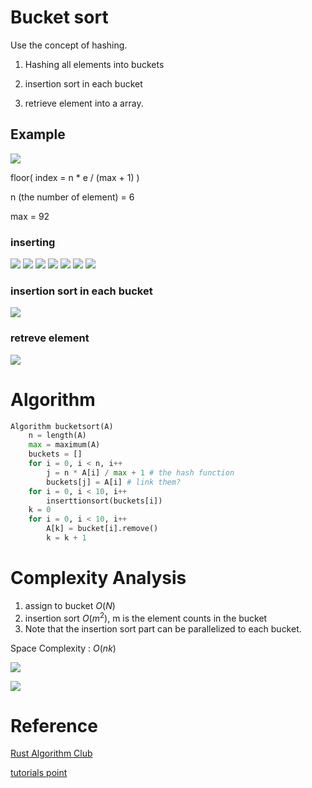# Bucket sort

Use the concept of hashing.

1. Hashing all elements into buckets

2. insertion sort in each bucket

3. retrieve element into a array.

## Example

<img src='../asserts/233_1.png'></img>

floor( index = n * e / (max + 1) )

n (the number of element) = 6

max = 92

### inserting

<img src='../asserts/233_2.png'></img>
<img src='../asserts/233_3.png'></img>
<img src='../asserts/233_4.png'></img>
<img src='../asserts/233_5.png'></img>
<img src='../asserts/233_6.png'></img>
<img src='../asserts/233_7.png'></img>
<img src='../asserts/233_8.png'></img>

### insertion sort in each bucket

<img src='../asserts/233_9.png'></img>

### retreve element

<img src='../asserts/233_10.png'></img>

# Algorithm

``` Python
Algorithm bucketsort(A)
    n = length(A)
    max = maximum(A)
    buckets = []
    for i = 0, i < n, i++
        j = n * A[i] / max + 1 # the hash function
        buckets[j] = A[i] # link them?
    for i = 0, i < 10, i++
        inserttionsort(buckets[i])
    k = 0
    for i = 0, i < 10, i++
        A[k] = bucket[i].remove()
        k = k + 1
```

# Complexity Analysis

1. assign to bucket $O(N)$
2. insertion sort $O(m^{2})$, m is the element counts in the bucket
3. Note that the insertion sort part can be parallelized to each bucket.

Space Complexity : $O(n k)$ 

<img src='../asserts/233_12.png'></img>

<img src='../asserts/233_13.png'></img>

# Reference

[Rust Algorithm Club](https://rust-algo.club/sorting/bucket_sort/)

[tutorials point](https://www.tutorialspoint.com/Bucket-Sort)
